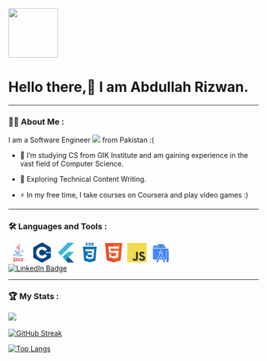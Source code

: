 



<div id="header" align="left">
  <img src="https://media.giphy.com/media/BXjqytvu9bKzCUHdzz/giphy.gif" width="100" height = "100" />
</div>

<h1>
  Hello there,👋 I am Abdullah Rizwan.
  </h1>



---

### :woman_technologist: About Me :

I am a Software Engineer <img src="https://media.giphy.com/media/WUlplcMpOCEmTGBtBW/giphy.gif" width="30"> from Pakistan :(

- :telescope: I’m studying CS from GIK Institute and am gaining experience in the vast field of Computer Science.

- :seedling: Exploring Technical Content Writing.

- :zap: In my free time, I take courses on Coursera and play video games :)

---

### :hammer_and_wrench: Languages and Tools :

<div>
  <img src="https://github.com/devicons/devicon/blob/master/icons/java/java-original-wordmark.svg" title="Java" alt="Java" width="40" height="40"/>&nbsp;
   <img src="https://github.com/devicons/devicon/blob/master/icons/cplusplus/cplusplus-plain.svg" title="C++" alt="C++" width="40" height="40"/>&nbsp;
  <img src="https://github.com/devicons/devicon/blob/master/icons/flutter/flutter-original.svg" title="Flutter" alt="Flutter" width="40" height="40"/>&nbsp;
  <img src="https://github.com/devicons/devicon/blob/master/icons/css3/css3-plain-wordmark.svg"  title="CSS3" alt="CSS" width="40" height="40"/>&nbsp;
  <img src="https://github.com/devicons/devicon/blob/master/icons/html5/html5-original.svg" title="HTML5" alt="HTML" width="40" height="40"/>&nbsp;
  <img src="https://github.com/devicons/devicon/blob/master/icons/javascript/javascript-original.svg" title="JavaScript" alt="JavaScript" width="40" height="40"/>&nbsp;
  <img src="https://github.com/devicons/devicon/blob/master/icons/androidstudio/androidstudio-plain.svg" title="Android Studio"  alt="Android" width="40" height="40"/>&nbsp;
</div>


<div id="badges">
  <a href="your-linkedin-URL">
    <img src="https://img.shields.io/badge/LinkedIn-blue?style=for-the-badge&logo=linkedin&logoColor=white" alt="LinkedIn Badge"/>
  </a>
  </div>

---




### 🏆 My Stats :

<a href="https://github.com/abdullahrizwan649/github-profile-trophy"></a>
<a href="https://github.com/abdullahrizwan649/github-profile-trophy">
  <img width=800 src="https://github-profile-trophy.vercel.app/?username=ryo-ma&column=8&theme=gruvbox&no-frame=true"/>
</a>

[![GitHub Streak](http://github-readme-streak-stats.herokuapp.com?user=abdullahrizwan649&theme=dark&background=000000)](https://git.io/streak-stats)

[![Top Langs](https://github-readme-stats.vercel.app/api/top-langs/?username=abdullahrizwan649&layout=compact&theme=vision-friendly-dark)](https://github.com/anuraghazra/github-readme-stats)



<img src="https://komarev.com/ghpvc/?username=abdullahrizwan649&style=flat-square&color=blue" alt=""/>
